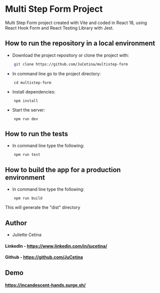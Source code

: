 # Multi Step Form Project

Multi Step Form project created with Vite and coded in React 18, using React Hook Form and React Testing Library with Jest.


## How to run the repository in a local environment

-  Download the project repository or clone the project with:

```bash
    git clone https://github.com/JuCetina/multistep-form
```

- In command line go to the project directory:
```
    cd multistep-form
``` 
- Install dependencies:
```
    npm install
```
- Start the server:
```
    npm run dev
```
## How to run the tests

- In command line type the following:
```
    npm run test
```

## How to build the app for a production environment

- In command line type the following:
```
    npm run build
```
This will generate the "dist" directory
## Author

- Juliette Cetina
#### LinkedIn - https://www.linkedin.com/in/jucetina/
#### Github - https://github.com/JuCetina


## Demo

#### https://incandescent-hands.surge.sh/
